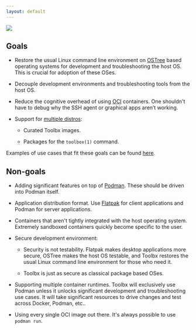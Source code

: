 ```yaml
---
layout: default
---
```


<picture class="full pixels">
    <source srcset="../assets/goals-dark.gif" media="(prefers-color-scheme: dark)">
    <img src="../assets/goals.gif">
</picture>

## Goals

- Restore the usual Linux command line environment on [OSTree](https://ostreedev.github.io/ostree/) based operating systems for development and troubleshooting the host OS. This is crucial for adoption of these OSes.

- Decouple development environments and troubleshooting tools from the host OS.

- Reduce the cognitive overhead of using [OCI](https://opencontainers.org/) containers. One shouldn't have to debug why the SSH agent or graphical apps aren’t working.

- Support for [multiple distros](/distros):

  - Curated Toolbx images.

  - Packages for the `toolbox(1)` command.

Examples of use cases that fit these goals can be found [ here](/use).

## Non-goals

- Adding significant features on top of [Podman](https://podman.io/). These should be driven into Podman itself.

- Application distribution format. Use [Flatpak](https://flatpak.org/) for client applications and Podman for server applications.

- Containers that aren't tightly integrated with the host operating system. Extremely sandboxed containers quickly become specific to the user.

- Secure development environment:

  - Security is not testability. Flatpak makes desktop applications more secure, OSTree makes the host OS testable, and Toolbx restores the usual Linux command line environment for those who need it.

  - Toolbx is just as secure as classical package based OSes.

- Supporting multiple container runtimes. Toolbx will exclusively use Podman unless it unlocks significant development and troubleshooting use cases. It will take significant resources to drive changes and test across Docker, Podman, etc..

- Using every single OCI image out there. It's always possible to use `podman run`.

